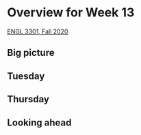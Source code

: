 # Overview for Week 13

[ENGL 3301, Fall 2020](../calendar.html)

## Big picture

## Tuesday

## Thursday

## Looking ahead
